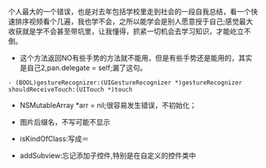 个人最大的一个错误，也是对去年包括学校里走到社会的一段自我总结，看一个快速排序视频看个几遍，我也学不会，之所以能学会是别人愿意授于自己;感觉最大收获就是学不会甚至带坑里，让我懂得，抓紧一切机会去学习知识，才能屹立不倒。
* 这个方法返回NO有些手势的方法就不能用，但是有些手势还是能用的，其实是自己2,pan.delegate = self;漏了这句。

```
- (BOOL)gestureRecognizer:(UIGestureRecognizer *)gestureRecognizer shouldReceiveTouch:(UITouch *)touch
```

* NSMutableArray \*arr = nil;很容易发生错误，不初始化；

* 图片后缀名，不写可能不显示

* isKindOfClass:写成＝

* addSubview:忘记添加子控件,特别是在自定义的控件类中



